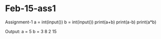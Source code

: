 # Feb-15-ass1
Assignment-1
a = int(input())
b = int(input())
print(a+b)
print(a-b)
print(a*b)

Output:
a = 5
b = 3
8
2
15


